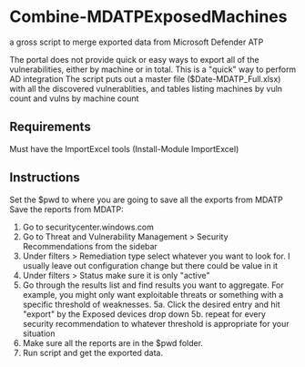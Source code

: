 # Combine-MDATPExposedMachines
a gross script to merge exported data from Microsoft Defender ATP

The portal does not provide quick or easy ways to export all of the vulnerabilities, either by machine or in total.
This is a "quick" way to perform AD integration
The script puts out a master file ($Date-MDATP_Full.xlsx) with all the discovered vulnerablities, and tables listing machines by vuln count and vulns by machine count

## Requirements
Must have the ImportExcel tools (Install-Module ImportExcel) 

## Instructions

Set the $pwd to where you are going to save all the exports from MDATP
Save the reports from MDATP:
1. Go to securitycenter.windows.com
2. Go to Threat and Vulnerability Management > Security Recommendations from the sidebar
3. Under filters > Remediation type select whatever you want to look for. I usually leave out configuration change but there could be value in it
4. Under filters > Status make sure it is only "active"
5. Go through the results list and find results you want to aggregate. For example, you might only want exploitable threats or something with a specific threshold of weaknesses. 
5a. Click the desired entry and hit "export" by the Exposed devices drop down
5b. repeat for every security recommendation to whatever threshold is appropriate for your situation
6. Make sure all the reports are in the $pwd folder.
7. Run script and get the exported data.
